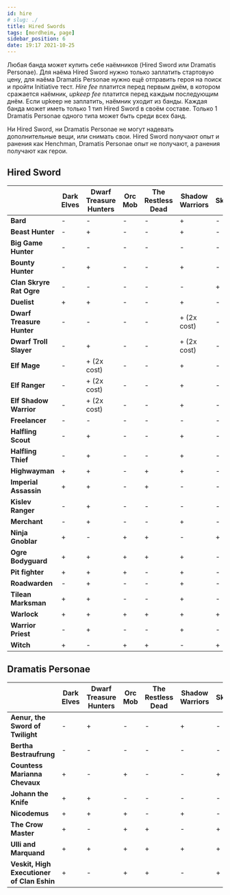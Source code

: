 ```yaml
---
id: hire
# slug: ./
title: Hired Swords
tags: [mordheim, page]
sidebar_position: 6
date: 19:17 2021-10-25
---
```


Любая банда может купить себе наёмников (Hired Sword или Dramatis Personae). Для наёма Hired Sword нужно только заплатить стартовую цену, для наёма Dramatis Personae нужно ещё отправить героя на поиск и пройти Initiative тест. *Hire fee* платится перед первым днём, в котором сражается наёмник, *upkeep fee* платится перед каждым последующим днём. Если upkeep не заплатить, наёмник уходит из банды. Каждая банда может иметь только 1 тип Hired Sword в своём составе. Только 1 Dramatis Personae одного типа может быть среди всех банд.

Ни Hired Sword, ни Dramatis Personae не могут надевать дополнительные вещи, или снимать свои. Hired Sword получают опыт и ранения как Henchman, Dramatis Personae опыт не получают, а ранения получают как герои.

## Hired Sword

|                           | Dark Elves | Dwarf Treasure Hunters | Orc Mob | The Restless Dead | Shadow Warriors | Skaven |
| ------------------------- | ---------- | ---------------------- | ------- | ----------------- | --------------- | ------ |
| **Bard**                  | -          | -                      | -       | -                 | +               | -      |
| **Beast Hunter**          | -          | +                      | -       | -                 | +               | -      |
| **Big Game Hunter**       | -          | -                      | -       | -                 | -               | -      |
| **Bounty Hunter**         | -          | +                      | -       | -                 | +               | -      |
| **Clan Skryre Rat Ogre**  | -          | -                      | -       | -                 | -               | +      |
| **Duelist**               | +          | +                      | -       | -                 | +               | -      |
| **Dwarf Treasure Hunter** | -          | -                      | -       | -                 | + (2x cost)     | -      |
| **Dwarf Troll Slayer**    | -          | +                      | -       | -                 | + (2x cost)     | -      |
| **Elf Mage**              | -          | + (2x cost)            | -       | -                 | +               | -      |
| **Elf Ranger**            | -          | + (2x cost)            | -       | -                 | +               | -      |
| **Elf Shadow Warrior**    | -          | + (2x cost)            | -       | -                 | +               | -      |
| **Freelancer**            | -          | -                      | -       | -                 | -               | -      |
| **Halfling Scout**        | -          | +                      | -       | -                 | +               | -      |
| **Halfling Thief**        | -          | +                      | -       | -                 | +               | -      |
| **Highwayman**            | +          | +                      | -       | +                 | +               | -      |
| **Imperial Assassin**     | +          | +                      | -       | +                 | -               | -      |
| **Kislev Ranger**         | -          | +                      | -       | -                 | -               | -      |
| **Merchant**              | -          | +                      | -       | -                 | +               | -      |
| **Ninja Gnoblar**         | +          | -                      | +       | +                 | -               | +      |
| **Ogre Bodyguard**        | +          | +                      | +       | +                 | +               | -      |
| **Pit fighter**           | +          | +                      | +       | -                 | +               | -      |
| **Roadwarden**            | -          | +                      | -       | -                 | +               | -      |
| **Tilean Marksman**       | +          | +                      | -       | -                 | +               | -      |
| **Warlock**               | +          | +                      | +       | +                 | +               | +      |
| **Warrior Priest**        | -          | +                      | -       | -                 | +               | -      |
| **Witch**                 | +          | -                      | +       | +                 | -               | +      |

## Dramatis Personae

|                                            | Dark Elves | Dwarf Treasure Hunters | Orc Mob | The Restless Dead | Shadow Warriors | Skaven |
| ------------------------------------------ | ---------- | ---------------------- | ------- | ----------------- | --------------- | ------ |
| **Aenur, the Sword of Twilight**           | -          | +                      | -       | -                 | +               | -      |
| **Bertha Bestraufrung**                    | -          | -                      | -       | -                 | -               | -      |
| **Countess Marianna Chevaux**              | +          | -                      | +       | -                 | -               | +      |
| **Johann the Knife**                       | +          | +                      | -       | -                 | -               | -      |
| **Nicodemus**                              | +          | +                      | +       | -                 | +               | -      |
| **The Crow Master**                        | +          | -                      | +       | +                 | -               | +      |
| **Ulli and Marquand**                      | +          | +                      | +       | +                 | +               | +      |
| **Veskit, High Executioner of Clan Eshin** | +          | -                      | +       | +                 | -               | +      |